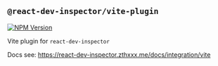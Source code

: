## `@react-dev-inspector/vite-plugin`

<a href="https://www.npmjs.com/package/@react-dev-inspector/vite-plugin" target="_blank" rel="noopener noreferrer"><img src="https://badgen.net/npm/v/@react-dev-inspector/vite-plugin" alt="NPM Version" /></a>

Vite plugin for `react-dev-inspector`

Docs see: https://react-dev-inspector.zthxxx.me/docs/integration/vite
